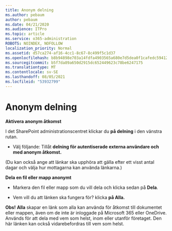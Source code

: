 ```yaml
---
title: Anonym delning
ms.author: pebaum
author: pebaum
ms.date: 04/21/2020
ms.audience: ITPro
ms.topic: article
ms.service: o365-administration
ROBOTS: NOINDEX, NOFOLLOW
localization_priority: Normal
ms.assetid: d57ca274-af16-4cc1-8c67-8c499f5c1d37
ms.openlocfilehash: b8b94898e703a14fdfa4903565a680e7d5dea0f1cafedc59412d425b4ff9bbb2
ms.sourcegitcommit: b5f7da89a650d2915dc652449623c78be6247175
ms.translationtype: MT
ms.contentlocale: sv-SE
ms.lasthandoff: 08/05/2021
ms.locfileid: "53932799"
---
```

# <a name="anonymous-sharing"></a>Anonym delning

 **Aktivera anonym åtkomst**
  
I det SharePoint administrationscentret klickar du **på delning** i den vänstra rutan. 
  
- Välj följande: Tillåt **delning för autentiserade externa användare och med anonym åtkomst.**
  
(Du kan också ange att länkar ska upphöra att gälla efter ett visst antal dagar och välja hur mottagarna kan använda länkarna.)
    
 **Dela en fil eller mapp anonymt**
  
- Markera den fil eller mapp som du vill dela och klicka sedan på **Dela**. 
    
- Vem vill du att länken ska fungera för? klicka **på Alla.**
  
 **Obs!** **Alla** skapar en länk som alla kan använda för åtkomst till dokumentet eller mappen, även om de inte är inloggade på Microsoft 365 eller OneDrive. Används för att dela med vem som helst, inom eller utanför företaget. Den här länken kan också vidarebefordras till vem som helst. 
    

